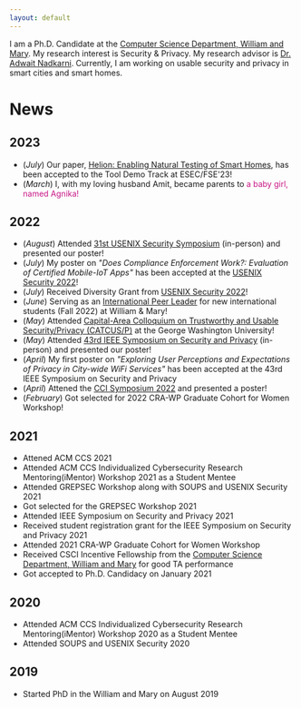 ```yaml
---
layout: default
---
```


I am a Ph.D. Candidate at the <a href="https://www.wm.edu/as/computerscience/"> Computer Science Department, William and Mary</a>. My research interest is Security & Privacy. My research advisor is <a href="https://www.adwaitnadkarni.com/"> Dr. Adwait Nadkarni</a>. Currently, I am working on usable security and privacy in smart cities and smart homes.



<!---### Contact me-->

<!---[Send Email](mailto:priankamandal17@gmail.com)-->




# News

## 2023
- (_July_) Our paper, [Helion: Enabling Natural Testing of Smart Homes](https://2023.esec-fse.org/details/fse-2023-demonstrations/6/Helion-Enabling-Natural-Testing-of-Smart-Homes), has been accepted to the Tool Demo Track at ESEC/FSE'23!
- (_March_) I, with my loving husband Amit, became parents to <span style="color: mediumvioletred"> a baby girl, named Agnika! </span> 

## 2022
- (_August_) Attended [31st USENIX Security Symposium](https://www.usenix.org/conference/usenixsecurity22/) (in-person) and presented our poster!
- (*July*) My poster on *"Does Compliance Enforcement Work?: Evaluation of Certified Mobile-IoT Apps"* has been accepted at the [USENIX Security 2022](https://www.usenix.org/conference/usenixsecurity22)!
- (_July_) Received Diversity Grant from [USENIX Security 2022](https://www.usenix.org/conference/usenixsecurity22)!
- (_June_) Serving as an [International Peer Leader](https://www.wm.edu/offices/revescenter/issp/programs/peerleaders/meet-the-peerleaders/graduate-peer-leaders/mandal-prianka.php) for new international students (Fall 2022) at William & Mary!
- (_May_) Attended <a href="https://cactus-colloquium.github.io/">Capital-Area Colloquium on Trustworthy and Usable Security/Privacy (CATCUS/P)</a> at the George Washington University!
- (_May_) Attended <a href="https://www.ieee-security.org/TC/SP2022/">43rd IEEE Symposium on Security and Privacy</a> (in-person) and presented our poster!
- (_April_) My first poster on _"Exploring User Perceptions and Expectations of Privacy in City-wide WiFi Services"_ has been accepted at the 43rd IEEE Symposium on Security and Privacy
- (_April_) Attened the <a href="https://cyberinitiative.org/events-programs/2022/2022-cci-symposium.html"> CCI Symposium 2022</a> and presented a poster!
- (_February_) Got selected for 2022 CRA-WP Graduate Cohort for Women Workshop!

## 2021
- Attened ACM CCS 2021
- Attended ACM CCS Individualized Cybersecurity Research Mentoring(iMentor) Workshop 2021 as a Student Mentee
- Attended GREPSEC Workshop along with SOUPS and USENIX Security 2021
- Got selected for the GREPSEC Workshop 2021
- Attended IEEE Symposium on Security and Privacy 2021
- Received student registration grant for the IEEE Symposium on Security and Privacy 2021
- Attended 2021 CRA-WP Graduate Cohort for Women Workshop 
- Received CSCI Incentive Fellowship from the <a href="https://www.wm.edu/as/computerscience/"> Computer Science Department, William and Mary</a> for good TA performance
- Got accepted to Ph.D. Candidacy on January 2021

## 2020
- Attended ACM CCS Individualized Cybersecurity Research Mentoring(iMentor) Workshop 2020 as a Student Mentee 
- Attended SOUPS and USENIX Security 2020

## 2019
- Started PhD in the William and Mary on August 2019
